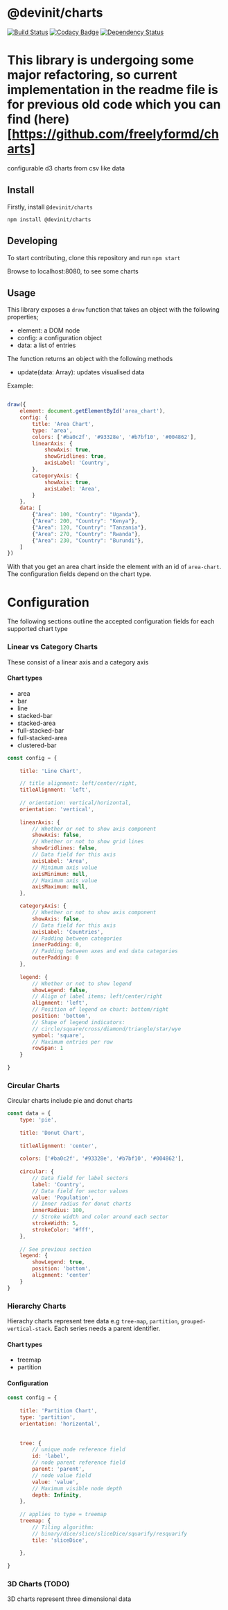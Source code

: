 # @devinit/charts

[![Build Status](https://travis-ci.org/devinit/charts.svg?branch=master)](https://travis-ci.org/devinit/charts)
[![Codacy Badge](https://api.codacy.com/project/badge/Grade/539c39de03d64cb5b776ef388eef29d6)](https://www.codacy.com/app/epicallan/charts?utm_source=github.com&amp;utm_medium=referral&amp;utm_content=devinit/charts&amp;utm_campaign=Badge_Grade)
[![Dependency Status](https://gemnasium.com/badges/github.com/devinit/charts.svg)](https://gemnasium.com/github.com/devinit/charts)

# This library is undergoing some major refactoring, so current implementation in the readme file is for previous old code which you can find (here)[https://github.com/freelyformd/charts]

configurable d3 charts from csv like data

## Install
Firstly, install `@devinit/charts`

```
npm install @devinit/charts
```

## Developing

To start contributing, clone this repository and run `npm start`

Browse to localhost:8080, to see some charts

## Usage

This library exposes a `draw` function that takes an object with the following properties;
 - element: a DOM node
 - config: a configuration object
 - data: a list of entries
 
The function returns an object with the following methods
- update(data: Array): updates visualised data
 
 Example:
```js

draw({
    element: document.getElementById('area_chart'),
    config: {
        title: 'Area Chart',
        type: 'area',
        colors: ['#ba0c2f', '#93328e', '#b7bf10', '#004862'],
        linearAxis: {
            showAxis: true,
            showGridlines: true,
            axisLabel: 'Country',
        },
        categoryAxis: {
            showAxis: true,
            axisLabel: 'Area',
        }
    },
    data: [
        {"Area": 100, "Country": "Uganda"},
        {"Area": 200, "Country": "Kenya"},
        {"Area": 120, "Country": "Tanzania"},
        {"Area": 270, "Country": "Rwanda"},
        {"Area": 230, "Country": "Burundi"},
    ]
})

```

With that you get an area chart inside the element with an id of `area-chart`. The configuration fields depend on the chart type. 

# Configuration
The following sections outline the accepted configuration fields for each supported chart type

### Linear vs Category Charts

These consist of a linear axis and a category axis 

#### Chart types
- area
- bar
- line
- stacked-bar
- stacked-area
- full-stacked-bar
- full-stacked-area
- clustered-bar

```js
const config = {
    
    title: 'Line Chart',

    // title alignment: left/center/right,
    titleAlignment: 'left',
    
    // orientation: vertical/horizontal,
    orientation: 'vertical',
  
    linearAxis: {
        // Whether or not to show axis component
        showAxis: false,
        // Whether or not to show grid lines
        showGridlines: false,
        // Data field for this axis
        axisLabel: 'Area',
        // Minimum axis value
        axisMinimum: null,
        // Maximum axis value
        axisMaximum: null,
    },

    categoryAxis: {
        // Whether or not to show axis component
        showAxis: false,
        // Data field for this axis
        axisLabel: 'Countries',
        // Padding between categories
        innerPadding: 0,
        // Padding between axes and end data categories
        outerPadding: 0
    },
    
    legend: {
        // Whether or not to show legend
        showLegend: false,
        // Align of label items; left/center/right
        alignment: 'left',
        // Position of legend on chart: bottom/right
        position: 'bottom',
        // Shape of legend indicators: 
        // circle/square/cross/diamond/triangle/star/wye
        symbol: 'square',
        // Maximum entries per row
        rowSpan: 1
    }
    
}
```

### Circular Charts

Circular charts include pie and donut charts

```js
const data = {
    type: 'pie',
    
    title: 'Donut Chart',
    
    titleAlignment: 'center',
    
    colors: ['#ba0c2f', '#93328e', '#b7bf10', '#004862'],
    
    circular: {
        // Data field for label sectors
        label: 'Country',
        // Data field for sector values
        value: 'Population',
        // Inner radius for donut charts
        innerRadius: 100,
        // Stroke width and color around each sector
        strokeWidth: 5,
        strokeColor: '#fff',
    },
    
    // See previous section
    legend: {
        showLegend: true,
        position: 'bottom',
        alignment: 'center'
    }
}
```

### Hierarchy Charts

Hierachy charts represent tree data e.g `tree-map`, `partition`, `grouped-vertical-stack`. Each series needs a parent identifier.

#### Chart types
- treemap
- partition

#### Configuration

```js
const config = {
      
    title: 'Partition Chart',
    type: 'partition',
    orientation: 'horizontal',
    
    
    tree: {
        // unique node reference field
        id: 'label',
        // node parent reference field 
        parent: 'parent',
        // node value field
        value: 'value',
        // Maximum visible node depth
        depth: Infinity,
    },
    
    // applies to type = treemap
    treemap: {
        // Tiling algorithm: 
        // binary/dice/slice/sliceDice/squarify/resquarify
        tile: 'sliceDice',
    
    },
    
}
```

### 3D Charts (TODO)

3D charts represent three dimensional data

